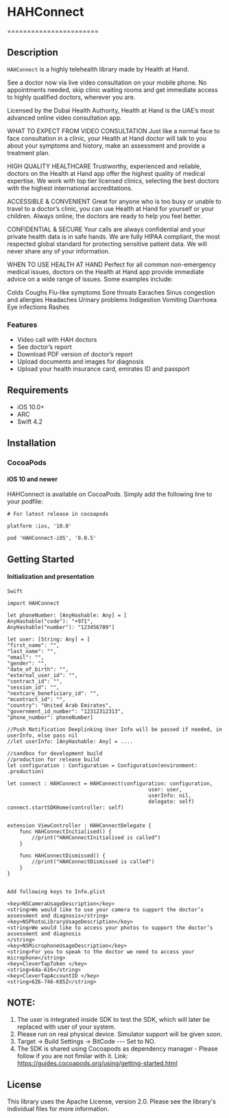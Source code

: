 # HAHConnect
=======================


## Description
`HAHConnect` is a highly telehealth library made by Health at Hand.

See a doctor now via live video consultation on your mobile phone. No appointments needed, skip clinic waiting rooms and get immediate access to highly qualified doctors, wherever you are.

Licensed by the Dubai Health Authority, Health at Hand is the UAE’s most advanced online video consultation app.

WHAT TO EXPECT FROM VIDEO CONSULTATION
Just like a normal face to face consultation in a clinic, your Health at Hand doctor will talk to you about your symptoms and history, make an assessment and provide a treatment plan.



HIGH QUALITY HEALTHCARE
Trustworthy, experienced and reliable, doctors on the Health at Hand app offer the highest quality of medical expertise. We work with top tier licensed clinics, selecting the best doctors with the highest international accreditations.

ACCESSIBLE & CONVENIENT
Great for anyone who is too busy or unable to travel to a doctor’s clinic, you can use Health at Hand for yourself or your children. Always online, the doctors are ready to help you feel better.

CONFIDENTIAL & SECURE
Your calls are always confidential and your private health data is in safe hands. We are fully HIPAA compliant, the most respected global standard for protecting sensitive patient data. We will never share any of your information.

WHEN TO USE HEALTH AT HAND 
Perfect for all common non-emergency medical issues, doctors on the Health at Hand app provide immediate advice on a wide range of issues. Some examples include:

Colds
Coughs
Flu-like symptoms
Sore throats
Earaches
Sinus congestion and allergies
Headaches
Urinary problems
Indigestion
Vomiting
Diarrhoea
Eye infections
Rashes



### Features
* Video call with HAH doctors
* See doctor’s report
* Download PDF version of doctor’s report
* Upload documents and images for diagnosis
* Upload your health insurance card, emirates ID and passport

## Requirements
* iOS 10.0+
* ARC
* Swift 4.2

## Installation
### CocoaPods
#### iOS 10 and newer
HAHConnect is available on CocoaPods. Simply add the following line to your podfile:

```
# For latest release in cocoapods

platform :ios, '10.0'

pod 'HAHConnect-iOS', '0.0.5'
```

## Getting Started
#### Initialization and presentation
```
Swift

import HAHConnect

let phoneNumber: [AnyHashable: Any] = [
AnyHashable("code"): "+971",
AnyHashable("number"): "123456789"]

let user: [String: Any] = [
"first_name": "",
"last_name": "",
"email": "",
"gender": "",
"date_of_birth": "",
"external_user_id": "",
"contract_id": "",
"session_id": "",
"nextcare_beneficiary_id": "",
"mcontract_id": "",
"country": "United Arab Emirates",
"government_id_number": "12312312313",
"phone_number": phoneNumber]

//Push Notification Deeplinking User Info will be passed if needed, in userInfo, else pass nil
//let userInfo: [AnyHashable: Any] = ....

//sandbox for development build
//production for release build
let configuration : Configuration = Configuration(environment: .production)

let connect : HAHConnect = HAHConnect(configuration: configuration,
                                              user: user,
                                              userInfo: nil,
                                              delegate: self)
connect.startSDKHome(controller: self)


extension ViewController : HAHConnectDelegate {
    func HAHConnectInitialised() {
        //print("HAHConnectInitialised is called")
    }
    
    func HAHConnectDismissed() {
        //print("HAHConnectDismissed is called")
    }
}


Add following keys to Info.plist

<key>NSCameraUsageDescription</key>
<string>We would like to use your camera to support the doctor’s assessment and diagnosis</string>
<key>NSPhotoLibraryUsageDescription</key>
<string>We would like to access your photos to support the doctor’s assessment and diagnosis
</string>
<key>NSMicrophoneUsageDescription</key>
<string>For you to speak to the doctor we need to access your microphone</string>
<key>CleverTapToken </key>
<string>64a-616</string>
<key>CleverTapAccountID </key>
<string>6Z6-746-K85Z</string>

```

## NOTE:

1. The user is integrated inside SDK to test the SDK, which will later be replaced with user of your system.
2. Please run on real physical device. Simulator support will be given soon.
3. Target -> Build Settings -> BitCode --- Set to NO.
4. The SDK is shared using Cocoapods as dependency manager - Please follow if you are not fimilar with it.
Link: https://guides.cocoapods.org/using/getting-started.html


## License
This library uses the Apache License, version 2.0. Please see the library's individual files for more information.

